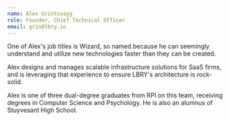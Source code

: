 ```yaml
---
name: Alex Grintsvayg
role: Founder, Chief Technical Officer
email: grin@lbry.io
---
```

One of Alex's job titles is Wizard, so named because he can seemingly understand and utilize new technologies faster than they can be created.

Alex designs and manages scalable infrastructure solutions for SaaS firms, and is leveraging that experience to ensure LBRY's architecture is rock-solid.

Alex is one of three dual-degree graduates from RPI on this team, receiving degrees in Computer Science and Psychology. He is also an alumnus of Stuyvesant High School.
